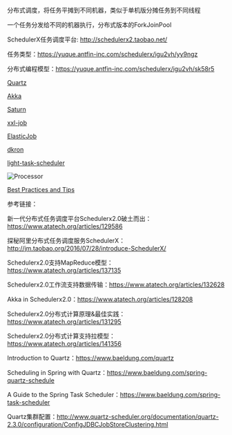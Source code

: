 分布式调度，将任务平摊到不同机器，类似于单机版分摊任务到不同线程

一个任务分发给不同的机器执行，分布式版本的ForkJoinPool

SchedulerX任务调度平台: http://schedulerx2.taobao.net/

任务类型：https://yuque.antfin-inc.com/schedulerx/igu2vh/yy9ngz

分布式编程模型：https://yuque.antfin-inc.com/schedulerx/igu2vh/sk58r5

[Quartz](https://github.com/quartz-scheduler/quartz)

[Akka](https://github.com/akka/akka)

[Saturn](https://github.com/vipshop/Saturn)

[xxl-job](https://github.com/xuxueli/xxl-job)

[ElasticJob](https://github.com/elasticjob)

[dkron](https://github.com/distribworks/dkron)

[light-task-scheduler](https://github.com/ltsopensource/light-task-scheduler)

![Processor](http://www.plantuml.com/plantuml/svg/SoWkIImgAStDuUBAp2j9BKfBJ4vLS4eiJWqeoazEBIxEBq8IzyfFGWWd9XMN52KcboXu9PObOX7sJIo0giUK24fDAKrEHP56iLF1faPN5zKwC0SXhQUd49oHcfE3Hm6Qmn3A4JQuv-EN3wWioSZFGwY1cOXGWk5D11-X28UNkHnIyrA0GGy0)

[Best Practices and Tips](http://www.quartz-scheduler.org/documentation/2.4.0-SNAPSHOT/best-practices.html)

参考链接：

新一代分布式任务调度平台Schedulerx2.0破土而出：https://www.atatech.org/articles/129586

探秘阿里分布式任务调度服务SchedulerX：http://jm.taobao.org/2016/07/28/introduce-SchedulerX/

Schedulerx2.0支持MapReduce模型：https://www.atatech.org/articles/137135

Schedulerx2.0工作流支持数据传输：https://www.atatech.org/articles/132628

Akka in Schedulerx2.0：https://www.atatech.org/articles/128208

Schedulerx2.0分布式计算原理&最佳实践：https://www.atatech.org/articles/131295

Schedulerx2.0分布式计算支持拉模型：https://www.atatech.org/articles/141356

Introduction to Quartz：https://www.baeldung.com/quartz

Scheduling in Spring with Quartz：https://www.baeldung.com/spring-quartz-schedule

A Guide to the Spring Task Scheduler：https://www.baeldung.com/spring-task-scheduler

Quartz集群配置：http://www.quartz-scheduler.org/documentation/quartz-2.3.0/configuration/ConfigJDBCJobStoreClustering.html